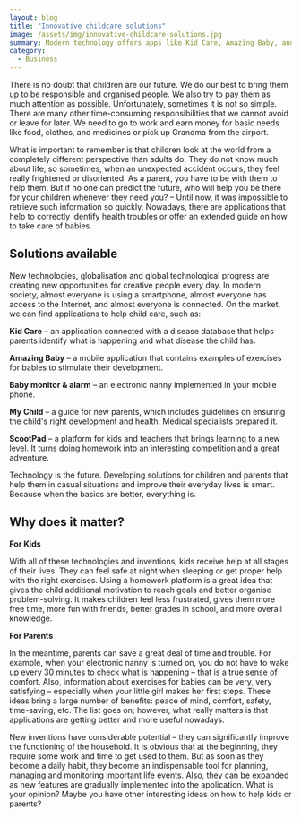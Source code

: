 ```yaml
---
layout: blog
title: "Innovative childcare solutions"
image: /assets/img/innovative-childcare-solutions.jpg
summary: Modern technology offers apps like Kid Care, Amazing Baby, and ScootPad, helping parents in child-rearing with health monitoring, developmental activities, and educational support, ensuring safety and effective parenting.
category:
  - Business
---
```


There is no doubt that children are our future. We do our best to bring them up to be responsible and organised people. We also try to pay them as much attention as possible. Unfortunately, sometimes it is not so simple. There are many other time-consuming responsibilities that we cannot avoid or leave for later. We need to go to work and earn money for basic needs like food, clothes, and medicines or pick up Grandma from the airport.

What is important to remember is that children look at the world from a completely different perspective than adults do. They do not know much about life, so sometimes, when an unexpected accident occurs, they feel really frightened or disoriented. As a parent, you have to be with them to help them. But if no one can predict the future, who will help you be there for your children whenever they need you? – Until now, it was impossible to retrieve such information so quickly. Nowadays, there are applications that help to correctly identify health troubles or offer an extended guide on how to take care of babies.
 
## Solutions available
New technologies, globalisation and global technological progress are creating new opportunities for creative people every day. In modern society, almost everyone is using a smartphone, almost everyone has access to the Internet, and almost everyone is connected. On the market, we can find applications to help child care, such as:
 
**Kid Care** – an application connected with a disease database that helps parents identify what is happening and what disease the child has.
 
**Amazing Baby** – a mobile application that contains examples of exercises for babies to stimulate their development.
 
**Baby monitor & alarm** – an electronic nanny implemented in your mobile phone.
 
**My Child** – a guide for new parents, which includes guidelines on ensuring the child's right development and health. Medical specialists prepared it.
 
**ScootPad** – a platform for kids and teachers that brings learning to a new level. It turns doing homework into an interesting competition and a great adventure.
 
Technology is the future. Developing solutions for children and parents that help them in casual situations and improve their everyday lives is smart. Because when the basics are better, everything is.
 

## Why does it matter?
 
**For Kids**

With all of these technologies and inventions, kids receive help at all stages of their lives. They can feel safe at night when sleeping or get proper help with the right exercises. Using a homework platform is a great idea that gives the child additional motivation to reach goals and better organise problem-solving. It makes children feel less frustrated, gives them more free time, more fun with friends, better grades in school, and more overall knowledge.
 
**For Parents**

In the meantime, parents can save a great deal of time and trouble. For example, when your electronic nanny is turned on, you do not have to wake up every 30 minutes to check what is happening – that is a true sense of comfort. Also, information about exercises for babies can be very, very satisfying – especially when your little girl makes her first steps. These ideas bring a large number of benefits: peace of mind, comfort, safety, time-saving, etc. The list goes on; however, what really matters is that applications are getting better and more useful nowadays.

New inventions have considerable potential – they can significantly improve the functioning of the household. It is obvious that at the beginning, they require some work and time to get used to them. But as soon as they become a daily habit, they become an indispensable tool for planning, managing and monitoring important life events. Also, they can be expanded as new features are gradually implemented into the application. What is your opinion? Maybe you have other interesting ideas on how to help kids or parents?

